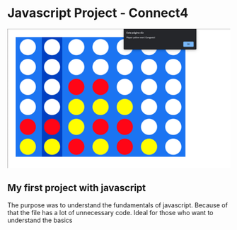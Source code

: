 # Javascript Project - Connect4 
<img src="https://github.com/NadiaPGPascoal/Connect4/blob/6736916855526d9551656c8675dda1f544dd59f4/4inrow.jpg" alt="4inrow">

## My first project with javascript
The purpose was to understand the fundamentals of javascript. Because of that the file has a lot of unnecessary code. Ideal for those who want to understand the basics
